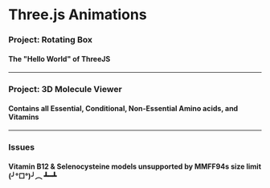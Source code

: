 # Three.js Animations
### Project: Rotating Box
#### The "Hello World" of ThreeJS
------
### Project: 3D Molecule Viewer
#### Contains all Essential, Conditional, Non-Essential Amino acids, and Vitamins
------
### Issues
#### Vitamin B12 & Selenocysteine models unsupported by MMFF94s size limit (╯°□°)╯︵ ┻━┻

